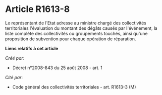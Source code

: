 # Article R1613-8

Le représentant de l'Etat adresse au ministre chargé des collectivités territoriales l'évaluation du montant des dégâts
causés par l'événement, la liste complète des collectivités ou groupements touchés, ainsi qu'une proposition de subvention
pour chaque opération de réparation.

**Liens relatifs à cet article**

_Créé par_:

  - Décret n°2008-843 du 25 août 2008 - art. 1

_Cité par_:

  - Code général des collectivités territoriales - art. R1613-3 (M)
